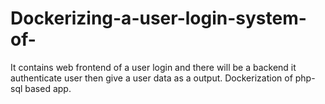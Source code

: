 # Dockerizing-a-user-login-system-of-
It contains web frontend of a user login and there will be a backend it authenticate user then give a user data as a output.
Dockerization of php-sql based app.
